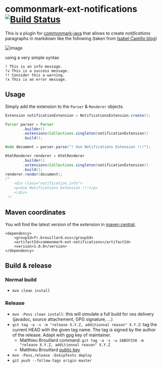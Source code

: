 # commonmark-ext-notifications [![Build Status](https://travis-ci.org/McFoggy/commonmark-ext-notifications.svg)](https://travis-ci.org/McFoggy/commonmark-ext-notifications)

This is a plugin for [commonmark-java](https://github.com/atlassian/commonmark-java) that allows to create _notifications_ paragraphs in markdown like the following (taken from [Isabel Castillo blog](http://isabelcastillo.com/error-info-messages-css))

![image](https://cloud.githubusercontent.com/assets/1119660/14935335/09ada1b0-0ece-11e6-9387-738a4a475923.png)

using a very simple syntax

```
! This is an info message.
!v This is a success message.
!! Consider this a warning.
!x This is an error message.
```

## Usage

Simply add the extension to the `Parser` & `Renderer` objects.

```java
Extension notificationExtension = NotificationsExtension.create();

Parser parser = Parser
		.builder()
		.extensions(Collections.singleton(notificationExtension))
		.build();

Node document = parser.parse("! Use Notifications Extension !!!");

HtmlRenderer renderer = HtmlRenderer
		.builder()
		.extensions(Collections.singleton(notificationExtension))
		.build();
renderer.render(document);
/*
	<div class="notification_info">
	<p>Use Notifications Extension !!!</p>
	</div>
 */
```

## Maven coordinates

You will find the latest version of the extension in [maven central](http://search.maven.org/#search%7Cga%7C1%7Cg%3A%22fr.brouillard.oss%22%20AND%20a%3A%22commonmark-ext-notifications%22).

```
<dependency>
    <groupId>fr.brouillard.oss</groupId>
    <artifactId>commonmark-ext-notifications</artifactId>
    <version>1.0.0</version>
</dependency>    
```

## Build & release

### Normal build

- `mvn clean install`

### Release

- `mvn -Poss clean install`: this will simulate a full build for oss delivery (javadoc, source attachement, GPG signature, ...)
- `git tag -a -s -m "release X.Y.Z, additionnal reason" X.Y.Z`: tag the current HEAD with the given tag name. The tag is signed by the author of the release. Adapt with gpg key of maintainer.
    - Matthieu Brouillard command:  `git tag -a -s -u 2AB5F258 -m "release X.Y.Z, additionnal reason" X.Y.Z`
    - Matthieu Brouillard [public key](https://sks-keyservers.net/pks/lookup?op=get&search=0x8139E8632AB5F258)
- `mvn -Poss,release -DskipTests deploy`
- `git push --follow-tags origin master`